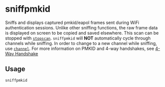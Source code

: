 # sniffpmkid
Sniffs and displays captured pmkid/eapol frames sent during WiFi authentication sessions. Unlike other sniffing functions, the raw frame data is displayed on screen to be copied and saved elsewhere. This scan can be stopped with [`stopscan`](stopscan). `sniffpmkid` will **NOT** automatically cycle through channels while sniffing. In order to change to a new channel while sniffing, use [`channel`](channel). For more information on PMKID and 4-way handshakes, see [4-Way Handshake](https://www.wifi-professionals.com/2019/01/4-way-handshake)

## Usage
```sniffpmkid```